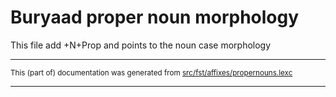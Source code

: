 # Buryaad proper noun morphology

This file add +N+Prop and points to the noun case morphology

* * *

<small>This (part of) documentation was generated from [src/fst/affixes/propernouns.lexc](https://github.com/giellalt/lang-bxr/blob/main/src/fst/affixes/propernouns.lexc)</small>

---

